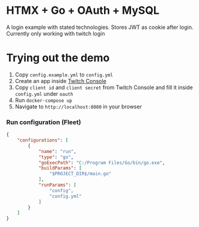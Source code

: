 # HTMX + Go + OAuth + MySQL

A login example with stated technologies. Stores JWT as cookie after login. Currently only working with twitch login

# Trying out the demo

1. Copy `config.example.yml` to `config.yml`
2. Create an app inside [Twitch Console](https://dev.twitch.tv/console)
3. Copy `client id` and `client secret` from Twitch Console and fill it inside `config.yml` under `oauth`
4. Run `docker-compose up`
5. Navigate to `http://localhost:8080` in your browser

### Run configuration (Fleet)

```json
{
    "configurations": [
        {
            "name": "run",
            "type": "go",
            "goExecPath": "C:/Program Files/Go/bin/go.exe",
            "buildParams": [
                "$PROJECT_DIR$/main.go"
            ],
            "runParams": [
                "config",
                "config.yml"
            ]
        }
    ]
}
```